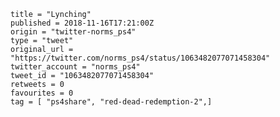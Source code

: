 ```
title = "Lynching"
published = 2018-11-16T17:21:00Z
origin = "twitter-norms_ps4"
type = "tweet"
original_url = "https://twitter.com/norms_ps4/status/1063482077071458304"
twitter_account = "norms_ps4"
tweet_id = "1063482077071458304"
retweets = 0
favourites = 0
tag = [ "ps4share", "red-dead-redemption-2",]
```

<p class='image'><img src='https://mnf.m17s.net/2018/11/16/DsI_T7JXcAIuPh8.jpg' alt=''></p>

